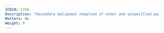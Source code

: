 ```yaml
---
ICD10: C794
Description: "Secondary malignant neoplasm of other and unspecified parts of nervous system"
Matters: No
Weight: 0
---
```


